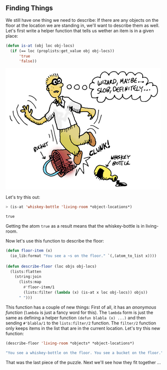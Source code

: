 ## Finding Things

We still have one thing we need to describe: If there are any objects on the floor at the location we are standing in, we'll want to describe them as well. Let's first write a helper function that tells us wether an item is in a given place:

```lisp
(defun is-at (obj loc obj-locs)
  (if (== loc (proplists:get_value obj obj-locs))
      'true
      'false))
```

![](images/slob.jpg)

Let's try this out:

```lisp
> (is-at 'whiskey-bottle 'living-room *object-locations*)
```
```lisp
true
```

Getting the atom ``true`` as a result means that the whiskey-bottle is in living-room.

 Now let's use this function to describe the floor:

```lisp
(defun floor-item (x)
  (io_lib:format "You see a ~s on the floor." `(,(atom_to_list x))))

(defun describe-floor (loc objs obj-locs)
  (lists:flatten
    (string:join
      (lists:map
        #'floor-item/1
        (lists:filter (lambda (x) (is-at x loc obj-locs)) objs))
      " ")))
```

This function has a couple of new things: First of all, it has an *anonymous function* (``lambda`` is just a fancy word for this). The ``lambda`` form is just the same as defining a helper function ``(defun blabla (x) ...)`` and then sending ``#'blabla/1`` to the ``lists:filter/2`` function. The ``filter/2`` function only keeps items in the list that are in the current location. Let's try this new function:

```lisp
(describe-floor 'living-room *objects* *object-locations*)
```
```lisp
"You see a whiskey-bottle on the floor. You see a bucket on the floor."
```

That was the last piece of the puzzle. Next we'll see how they fit together ...
